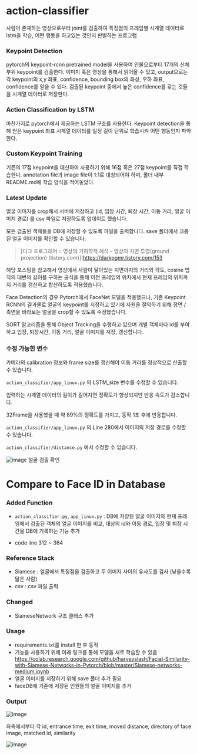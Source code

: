 # action-classifier

사람이 존재하는 영상으로부터 joint를 검출하여 특징점의 프레임별 시계열 데이터로 lstm을 학습, 어떤 행동을 하고있는 것인지 판별하는 프로그램

### Keypoint Detection
pytorch의 keypoint-rcnn pretrained model을 사용하여 인물으로부터 17개의 신체부위 keypoint를 검출한다.
이미지 혹은 영상을 통해서 읽어올 수 있고, output으로는 각 keypoint의 x,y 좌표, confidence, bounding box의 좌상, 우하 좌표, confidence를 얻을 수 있다.
검출된 keypoint 중에서 높은 confidence를 갖는 것들을 시계열 데이터로 저장한다.

### Action Classification by LSTM
마찬가지로 pytorch에서 제공하는 LSTM 구조를 사용한다.
Keypoint detection을 통해 얻은 keypoint 좌표 시계열 데이터를 일정 길이 단위로 학습시켜 어떤 행동인지 파악한다.

### Custom Keypoint Training
기존의 17점 keypoint을 대신하여 사용하기 위해 16점 혹은 27점 keypoint를 직접 학습한다.
annotation file과 image file이 1:1로 대칭되어야 하며, 폴더 내부 README.md에 학습 양식을 적어놓았다.

### Latest Update

얼굴 이미지를 crop해서 서버에 저장하고 
(id, 입장 시간, 퇴장 시간, 이동 거리, 얼굴 이미지 경로) 를 csv 파일로 저장하도록 업데이트 했습니다.

모든 검출된 객체들을 DB에 저장할 수 있도록 파일을 출력합니다. save 폴더에서 크롭된 얼굴 이미지를 확인할 수 있습니다.



> [다크 프로그래머 :: 영상의 기하학적 해석 - 영상의 지면 투영(ground projection) (tistory.com)](https://darkpgmr.tistory.com/153

해당 포스팅을 참고해서 영상에서 사람이 닿아있는 지면까지의 거리와 각도, cosine 법칙의 대변의 길이를 구하는 공식을 통해 이전 프레임의 위치에서 현재 프레임의 위치까지 거리를 갱신하고 합산하도록 적용했습니다.

Face Detection의 경우 Pytorch에서 FaceNet 모델을 적용했으나, 기존 Keypoint RCNN의 결과물로 얼굴의 keypoint를 지정하고 있기에 자원을 절약하기 위해 정면 / 측면을 바라보는 얼굴을 crop할 수 있도록 수정했습니다.

SORT 알고리즘을 통해 Object Tracking을 수행하고 있으며 개별 객체마다 id를 부여하고 입장, 퇴장시간, 이동 거리, 얼굴 이미지를 저장, 갱신합니다.



### 수정 가능한 변수

카메라의 calibration 정보와 frame size를 갱신해야 이동 거리를 정상적으로 산출할 수 있습니다.

`action_classifier/app_linux.py` 의 LSTM_size 변수를 수정할 수 있습니다.

입력하는 시계열 데이터의 길이가 길어지면 정확도가 향상되지만 반응 속도가 감소합니다.

32Frame을 사용했을 때 약 89%의 정확도를 가지고, 동작 1초 후에 반응합니다.



`action_classifier/app_linux.py` 의 Line 280에서 이미지의 저장 경로를 수정할 수 있습니다.



`action_classifier/distance.py`  에서 수정할 수 있습니다.

![image](https://user-images.githubusercontent.com/109254266/194532029-edd00cda-f87f-4cb0-b639-291f77246f4b.png)
얼굴 검출 확인


# Compare to Face ID in Database 

### Added Function

* `action_classifier.py`, `app_linux.py`  : DB에 저장된 얼굴 이미지와 현재 프레임에서 검출된 객체의 얼굴 이미지를 비교, 대상의 id와 이동 경로, 입장 및 퇴장 시간을 DB에 기록하는 기능 추가

* code line 312 ~ 364



### Reference Stack

* Siamese : 얼굴에서 특징점을 검출하고 두 이미지 사이의 유사도를 검사 (낮을수록 닮은 사람)
* csv : csv 파일 출력



### Changed

* SiameseNetwork 구조 클래스 추가



### Usage

* requirements.txt를 install 한 후 동작
* 기능을 사용하기 위해 아래 링크를 통해 모델을 새로 학습할 수 있음
  https://colab.research.google.com/github/harveyslash/Facial-Similarity-with-Siamese-Networks-in-Pytorch/blob/master/Siamese-networks-medium.ipynb 
* 얼굴 이미지를 저장하기 위해 save 폴더 추가 필요
* faceDB에 기존에 저장된 인원들의 얼굴 이미지를 추가



### Output

![image](https://user-images.githubusercontent.com/109254266/198023594-4d24f727-a8e1-4d8e-af58-8a33b5dc4171.png)

좌측에서부터 각 id, entrance time, exit time, moved distance, directory of face image, matched id, similarity



![image](https://user-images.githubusercontent.com/109254266/198023876-54e7cc64-d6c1-4874-ae67-58b9634c837d.png)

